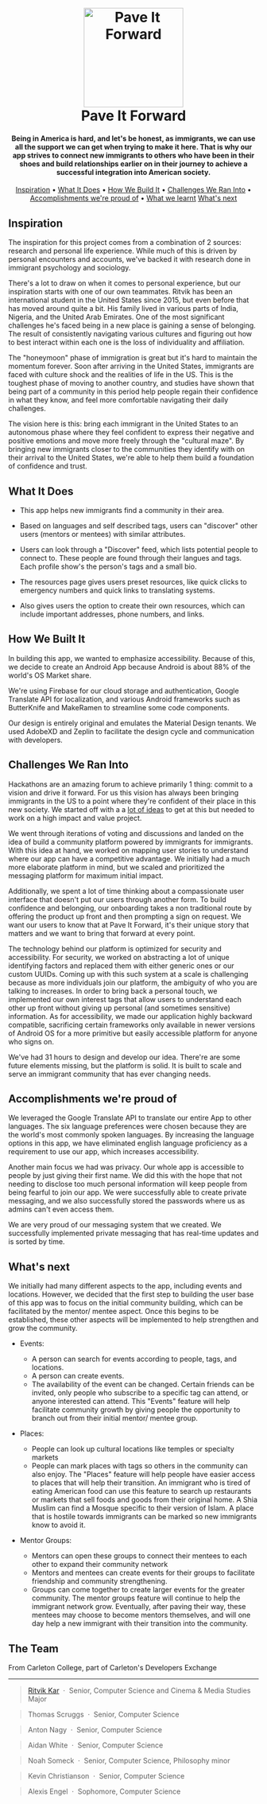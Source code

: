 
<h1 align="center">
  <br>
  <img src="https://github.com/CarletonDevX/immigrant_mentorship/blob/master/PaveItForwardIcon.png" alt="Pave It Forward" width="200"></a>
  <br>
  Pave It Forward
  <br>
</h1>

<h4 align="center">Being in America is hard, and let's be honest, as immigrants, we can use all the support we can get when trying to make it here. That is why our app strives to connect new immigrants to others who have been in their shoes and build relationships earlier on in their journey to achieve a successful integration into American society.</h4>

<p align="center">
  <a href="#inspiration">Inspiration</a> •
  <a href="#what-it-does">What It Does</a> •
  <a href="#how-we-built-it">How We Build It</a> •
  <a href="#challenges-we-ran-into">Challenges We Ran Into</a> •
  <a href="#accomplishments-were-proud-of">Accomplishments we're proud of</a> •
  <a href="#what-we-learnt">What we learnt</a>
  <a href="#whats-next">What's next</a>
</p>

## Inspiration
The inspiration for this project comes from a combination of 2 sources: research and personal life experience. While much of this is driven by personal encounters and accounts, we've backed it with research done in immigrant psychology and sociology.

There's a lot to draw on when it comes to personal experience, but our inspiration starts with one of our own teammates. Ritvik has been an international student in the United States since 2015, but even before that has moved around quite a bit. His family lived in various parts of India, Nigeria, and the United Arab Emirates. One of the most significant challenges he's faced being in a new place is gaining a sense of belonging. The result of consistently navigating various cultures and figuring out how to best interact within each one is the loss of individuality and affiliation.

The "honeymoon" phase of immigration is great but it's hard to maintain the momentum forever. Soon after arriving in the United States, immigrants are faced with culture shock and the realities of life in the US. This is the toughest phase of moving to another country, and studies have shown that being part of a community in this period help people regain their confidence in what they know, and feel more comfortable navigating their daily challenges.

The vision here is this: bring each immigrant in the United States to an autonomous phase where they feel confident to express their negative and positive emotions and move more freely through the "cultural maze". By bringing new immigrants closer to the communities they identify with on their arrival to the United States, we're able to help them build a foundation of confidence and trust.

## What It Does

* This app helps new immigrants find a community in their area.
* Based on languages and self described tags, users can "discover" other users (mentors or mentees) with similar attributes.

* Users can look through a "Discover" feed, which lists potential people to connect to.  These people are found through their langues and tags. Each profile show's the person's tags and a small bio.

* The resources page gives users preset resources, like quick clicks to emergency numbers and quick links to translating systems.
* Also gives users the option to create their own resources, which can include important addresses, phone numbers, and links.


## How We Built It

In building this app, we wanted to emphasize accessibility.  Because of this, we decide to create an Android App because Android is about 88% of the world's OS Market share.

We're using Firebase for our cloud storage and authentication, Google Translate API for localization, and various Android frameworks such as ButterKnife and MakeRamen to streamline some code components.

Our design is entirely original and emulates the Material Design tenants. We used AdobeXD and Zeplin to facilitate the design cycle and communication with developers.

## Challenges We Ran Into

Hackathons are an amazing forum to achieve primarily 1 thing: commit to a vision and drive it forward. For us this vision has always been bringing immigrants in the US to a point where they're confident of their place in this new society. We started off with a a [lot of ideas](https://funretro.io/publicboard/1fkgfJG5MpatQ3tXzVhgiz8hU8G2/f2f2576f-f5a7-4625-af91-caa630715f01) to get at this but needed to work on a high impact and value project.

We went through iterations of voting and discussions and landed on the idea of build a community platform powered by immigrants for immigrants. With this idea at hand, we worked on mapping user stories to understand where our app can have a competitive advantage. We initially had a much more elaborate platform in mind, but we scaled and prioritized the messaging platform for maximum initial impact.

Additionally, we spent a lot of time thinking about a compassionate user interface that doesn't put our users through another form. To build confidence and belonging, our onboarding takes a non traditional route by offering the product up front and then prompting a sign on request. We want our users to know that at Pave It Forward, it's their unique story that matters and we want to bring that forward at every point.

The technology behind our platform is optimized for security and accessibility. For security, we worked on abstracting a lot of unique identifying factors and replaced them with either generic ones or our custom UUIDs. Coming up with this such system at a scale is challenging because as more individuals join our platform, the ambiguity of who you are talking to increases. In order to bring back a personal touch, we implemented our own interest tags that allow users to understand each other up front without giving up personal (and sometimes sensitive) information. As for accessibility, we made our application highly backward compatible, sacrificing certain frameworks only available in newer versions of Android OS for a more primitive but easily accessible platform for anyone who signs on.  

We've had 31 hours to design and develop our idea. There're are some future elements missing, but the platform is solid. It is built to scale and serve an immigrant community that has ever changing needs.

## Accomplishments we're proud of

We leveraged the Google Translate API to translate our entire App to other languages.  The six language preferences were chosen because they are the world's most commonly spoken languages.  By increasing the language options in this app, we have eliminated english language proficiency as a requirement to use our app, which increases accessibility.

Another main focus we had was privacy.  Our whole app is accessible to people by just giving their first name.  We did this with the hope that not needing to disclose too much personal information will keep people from being fearful to join our app.  We were successfully able to create private messaging, and we also successfully stored the passwords where us as admins can't even access them.

We are very proud of our messaging system that we created.  We successfully implemented private messaging that has real-time updates and is sorted by time.


## What's next
We initially had many different aspects to the app, including events and locations.
However, we decided that the first step to building the user base of this app was to focus on the initial community building, which can be facilitated by the mentor/ mentee aspect.
Once this begins to be established, these other aspects will be implemented to help strengthen and grow the community.

* Events:
  - A person can search for events according to people, tags, and locations.
  - A person can create events.
   - The availability of the event can be changed. Certain friends can be invited, only people who subscribe to a specific tag can attend, or anyone interested can attend.
This "Events" feature will help facilitate community growth by giving people the opportunity to branch out from their initial mentor/ mentee group.

* Places:
  - People can look up cultural locations like temples or specialty markets
  - People can mark places with tags so others in the community can also enjoy.
The "Places" feature will help people have easier access to places that will help their transition.  An immigrant who is tired of eating American food can use this feature to search up restaurants or markets that sell foods and goods from their original home.  A Shia Muslim can find a Mosque specific to their version of Islam.  A place that is hostile towards immigrants can be marked so new immigrants know to avoid it.

* Mentor Groups:
  - Mentors can open these groups to connect their mentees to each other to expand their community network
  - Mentors and mentees can create events for their groups to facilitate friendship and community strengthening.
  - Groups can come together to create larger events for the greater community.
The mentor groups feature will continue to help the immigrant network grow.  Eventually, after paving their way, these mentees may choose to become mentors themselves, and will one day help a new immigrant with their transition into the community.

## The Team
From Carleton College, part of Carleton's Developers Exchange

---
> [Ritvik Kar](https://ritvik0.wixsite.com/ritvikkar) &nbsp;&middot;&nbsp;
> Senior, Computer Science and Cinema & Media Studies Major

> Thomas Scruggs &nbsp;&middot;&nbsp;
> Senior, Computer Science

> Anton Nagy &nbsp;&middot;&nbsp;
> Senior, Computer Science

> Aidan White &nbsp;&middot;&nbsp;
> Senior, Computer Science

> Noah Someck &nbsp;&middot;&nbsp;
> Senior, Computer Science, Philosophy minor

> Kevin Christianson &nbsp;&middot;&nbsp;
> Senior, Computer Science

> Alexis Engel &nbsp;&middot;&nbsp;
> Sophomore, Computer Science
